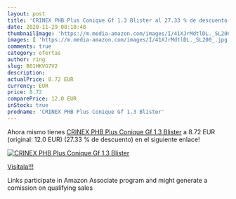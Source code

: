 ```yaml
---
layout: post
title: 'CRINEX PHB Plus Conique Gf 1.3 Blister al 27.33 % de descuento'
date: 2020-11-29 08:10:48
thumbnailImage: 'https://m.media-amazon.com/images/I/41XJrMdtlDL._SL200_.jpg'
images: [ 'https://m.media-amazon.com/images/I/41XJrMdtlDL._SL200_.jpg' ]
comments: true
category: ofertas
author: ring
slug: B01HKVG7V2
description:
actualPrice: 8.72 EUR
currency: EUR
price: 8.72
comparePrice: 12.0 EUR
inStock: true
prodname: 'CRINEX PHB Plus Conique Gf 1.3 Blister'
---
```


Ahora mismo tienes [CRINEX PHB Plus Conique Gf 1.3 Blister](https://www.amazon.fr/dp/B01HKVG7V2/?tag=tolees0d-21) a 8.72 EUR (original: 12.0 EUR) (27.33 %  de descuento) en el siguiente enlace!

[![CRINEX PHB Plus Conique Gf 1.3 Blister](https://m.media-amazon.com/images/I/41XJrMdtlDL._SL200_.jpg)](https://www.amazon.fr/dp/B01HKVG7V2/?tag=tolees0d-21)

[Visítala!!!](https://www.amazon.fr/dp/B01HKVG7V2/?tag=tolees0d-21)

Links participate in Amazon Associate program and might generate a comission on qualifying sales

